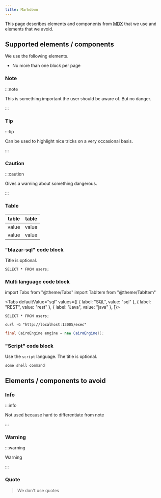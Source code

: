 ```yaml
---
title: Markdown
---
```


This page describes elements and components from
[MDX](https://github.com/mdx-js/mdx) that we use and elements that we avoid.

## Supported elements / components

We use the following elements.

- No more than one block per page

### Note

:::note

This is something important the user should be aware of. But no danger.

:::

### Tip

:::tip

Can be used to highlight nice tricks on a very occasional basis.

:::

### Caution

:::caution

Gives a warning about something dangerous.

:::

### Table

| table | table |
| ----- | ----- |
| value | value |
| value | value |

### "blazar-sql" code block

Title is optional.

```blazar-sql title="title"
SELECT * FROM users;
```

### Multi language code block

import Tabs from "@theme/Tabs"
import TabItem from "@theme/TabItem"

<Tabs defaultValue="sql" values={[
  { label: "SQL", value: "sql" },
  { label: "REST", value: "rest" },
  { label: "Java", value: "java" },
]}>

<TabItem value="sql">

```blazar-sql
SELECT * FROM users;
```

</TabItem>
<TabItem value="rest">

```shell
curl -G "http://localhost:13005/exec"
```

</TabItem>
<TabItem value="java">

```java
final CairoEngine engine = new CairoEngine();
```

</TabItem>

</Tabs>

### "Script" code block

Use the `script` language. The title is optional.

```shell
some shell command
```

## Elements / components to avoid

### Info

:::info

Not used because hard to differentiate from note

:::

### Warning

:::warning

Warning

:::

### Quote

> We don't use quotes
